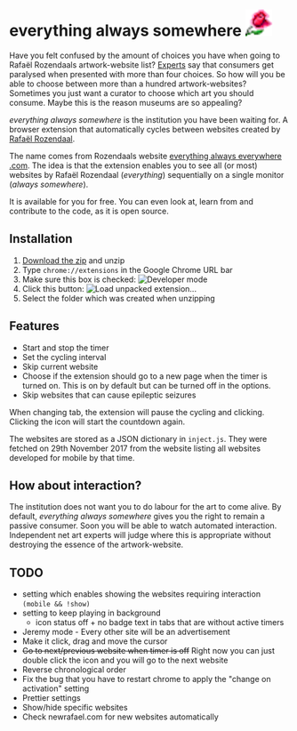 # everything always somewhere ![rose](icons/rose48.png)

Have you felt confused by the amount of choices you have when going to Rafaël Rozendaals artwork-website list? [Experts](http://goodpointpodcast.com/) say that consumers get paralysed when presented with more than four choices. So how will you be able to choose between more than a hundred artwork-websites? Sometimes you just want a curator to choose which art you should consume. Maybe this is the reason museums are so appealing?

_everything always somewhere_ is the institution you have been waiting for. A browser extension that automatically cycles between websites created by [Rafaël Rozendaal](http://www.newrafael.com).

The name comes from Rozendaals website [everything always everywhere .com](http://www.everythingalwayseverywhere.com). The idea is that the extension enables you to see all (or most) websites by Rafaël Rozendaal (_everything_) sequentially on a single monitor (_always somewhere_).

It is available for you for free. You can even look at, learn from and contribute to the code, as it is open source.

## Installation

1. [Download the zip](https://github.com/eraxeg/everything-always-somewhere/archive/master.zip) and unzip
2. Type `chrome://extensions`  in the Google Chrome URL bar
3. Make sure this box is checked: ![Developer mode](https://user-images.githubusercontent.com/12999050/33804231-dc05f034-dda0-11e7-845b-5936fab6dce4.png)
4. Click this button: ![Load unpacked extension...](https://user-images.githubusercontent.com/12999050/33804229-dbe8a0b0-dda0-11e7-8fe9-f97f9ef47bcd.png)
5. Select the folder which was created when unzipping

## Features

- Start and stop the timer
- Set the cycling interval
- Skip current website
- Choose if the extension should go to a new page when the timer is turned on. This is on by default but can be turned off in the options.
- Skip websites that can cause epileptic seizures

When changing tab, the extension will pause the cycling and clicking. Clicking the icon will start the countdown again.

The websites are stored as a JSON dictionary in `inject.js`. They were fetched on 29th November 2017 from the website listing all websites developed for mobile by that time.

## How about interaction?

The institution does not want you to do labour for the art to come alive. By default, _everything always somewhere_ gives you the right to remain a passive consumer. Soon you will be able to watch automated interaction. Independent net art experts will judge where this is appropriate without destroying the essence of the artwork-website.

## TODO

- setting which enables showing the websites requiring interaction `(mobile && !show)`
- setting to keep playing in background
  - icon status off + no badge text in tabs that are without active timers
- Jeremy mode - Every other site will be an advertisement
- Make it click, drag and move the cursor
- ~~Go to next/previous website when timer is off~~ Right now you can just double click the icon and you will go to the next website
- Reverse chronological order
- Fix the bug that you have to restart chrome to apply the "change on activation" setting
- Prettier settings
- Show/hide specific websites
- Check newrafael.com for new websites automatically
